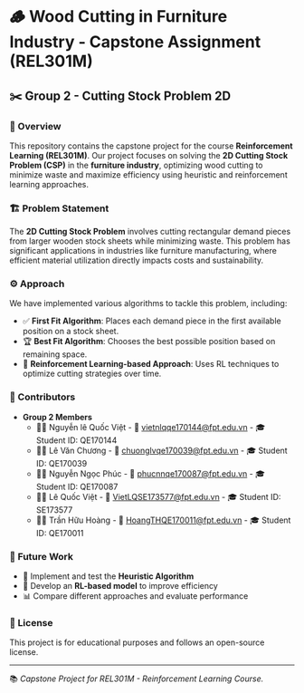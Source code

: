 # 🪵 Wood Cutting in Furniture Industry - Capstone Assignment (REL301M)

## ✂️ Group 2 - Cutting Stock Problem 2D

### 📌 Overview

This repository contains the capstone project for the course **Reinforcement Learning (REL301M)**. Our project focuses on solving the **2D Cutting Stock Problem (CSP)** in the **furniture industry**, optimizing wood cutting to minimize waste and maximize efficiency using heuristic and reinforcement learning approaches.

### 🏗️ Problem Statement

The **2D Cutting Stock Problem** involves cutting rectangular demand pieces from larger wooden stock sheets while minimizing waste. This problem has significant applications in industries like furniture manufacturing, where efficient material utilization directly impacts costs and sustainability.

### ⚙️ Approach

We have implemented various algorithms to tackle this problem, including:

- ✅ **First Fit Algorithm**: Places each demand piece in the first available position on a stock sheet.
- 🏆 **Best Fit Algorithm**: Chooses the best possible position based on remaining space.
- 🤖 **Reinforcement Learning-based Approach**: Uses RL techniques to optimize cutting strategies over time.

### 👥 Contributors

- **Group 2 Members**
  - 🧑‍🎓 Nguyễn lê Quốc Việt - 📧 vietnlqqe170144@fpt.edu.vn - 🎓 Student ID: QE170144
  - 🧑‍🎓 Lê Văn Chương - 📧 chuonglvqe170039@fpt.edu.vn - 🎓 Student ID: QE170039
  - 🧑‍🎓 Nguyễn Ngọc Phúc - 📧 phucnnqe170087@fpt.edu.vn - 🎓 Student ID: QE170087
  - 🧑‍🎓 Lê Quốc Việt - 📧 VietLQSE173577@fpt.edu.vn - 🎓 Student ID: SE173577
  - 🧑‍🎓 Trần Hữu Hoàng - 📧 HoangTHQE170011@fpt.edu.vn - 🎓 Student ID: QE170011

### 🔮 Future Work

- 🚀 Implement and test the **Heuristic Algorithm**
- 🤖 Develop an **RL-based model** to improve efficiency
- 📊 Compare different approaches and evaluate performance

### 📜 License

This project is for educational purposes and follows an open-source license.

---

📚 *Capstone Project for REL301M - Reinforcement Learning Course.*

